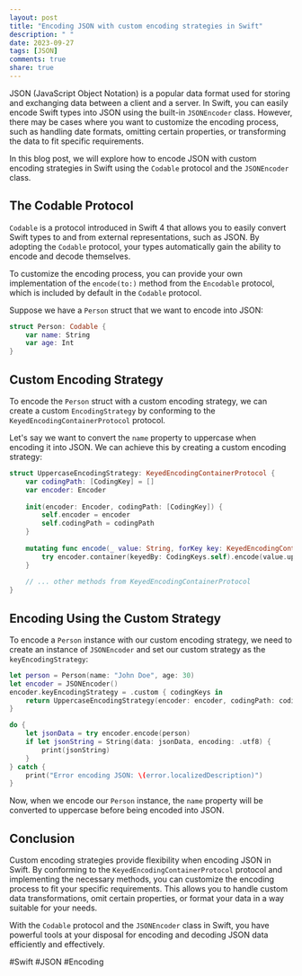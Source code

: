 ```yaml
---
layout: post
title: "Encoding JSON with custom encoding strategies in Swift"
description: " "
date: 2023-09-27
tags: [JSON]
comments: true
share: true
---
```


JSON (JavaScript Object Notation) is a popular data format used for storing and exchanging data between a client and a server. In Swift, you can easily encode Swift types into JSON using the built-in `JSONEncoder` class. However, there may be cases where you want to customize the encoding process, such as handling date formats, omitting certain properties, or transforming the data to fit specific requirements.

In this blog post, we will explore how to encode JSON with custom encoding strategies in Swift using the `Codable` protocol and the `JSONEncoder` class.

## The Codable Protocol

`Codable` is a protocol introduced in Swift 4 that allows you to easily convert Swift types to and from external representations, such as JSON. By adopting the `Codable` protocol, your types automatically gain the ability to encode and decode themselves.

To customize the encoding process, you can provide your own implementation of the `encode(to:)` method from the `Encodable` protocol, which is included by default in the `Codable` protocol.

Suppose we have a `Person` struct that we want to encode into JSON:

```swift
struct Person: Codable {
    var name: String
    var age: Int
}
```

## Custom Encoding Strategy

To encode the `Person` struct with a custom encoding strategy, we can create a custom `EncodingStrategy` by conforming to the `KeyedEncodingContainerProtocol` protocol.

Let's say we want to convert the `name` property to uppercase when encoding it into JSON. We can achieve this by creating a custom encoding strategy:

```swift
struct UppercaseEncodingStrategy: KeyedEncodingContainerProtocol {
    var codingPath: [CodingKey] = []
    var encoder: Encoder
    
    init(encoder: Encoder, codingPath: [CodingKey]) {
        self.encoder = encoder
        self.codingPath = codingPath
    }
    
    mutating func encode(_ value: String, forKey key: KeyedEncodingContainerProtocol.Key) throws {
        try encoder.container(keyedBy: CodingKeys.self).encode(value.uppercased(), forKey: key)
    }
    
    // ... other methods from KeyedEncodingContainerProtocol
}
```

## Encoding Using the Custom Strategy

To encode a `Person` instance with our custom encoding strategy, we need to create an instance of `JSONEncoder` and set our custom strategy as the `keyEncodingStrategy`:

```swift
let person = Person(name: "John Doe", age: 30)
let encoder = JSONEncoder()
encoder.keyEncodingStrategy = .custom { codingKeys in
    return UppercaseEncodingStrategy(encoder: encoder, codingPath: codingKeys.codingPath)
}

do {
    let jsonData = try encoder.encode(person)
    if let jsonString = String(data: jsonData, encoding: .utf8) {
        print(jsonString)
    }
} catch {
    print("Error encoding JSON: \(error.localizedDescription)")
}
```

Now, when we encode our `Person` instance, the `name` property will be converted to uppercase before being encoded into JSON.

## Conclusion

Custom encoding strategies provide flexibility when encoding JSON in Swift. By conforming to the `KeyedEncodingContainerProtocol` protocol and implementing the necessary methods, you can customize the encoding process to fit your specific requirements. This allows you to handle custom data transformations, omit certain properties, or format your data in a way suitable for your needs.

With the `Codable` protocol and the `JSONEncoder` class in Swift, you have powerful tools at your disposal for encoding and decoding JSON data efficiently and effectively.

#Swift #JSON #Encoding